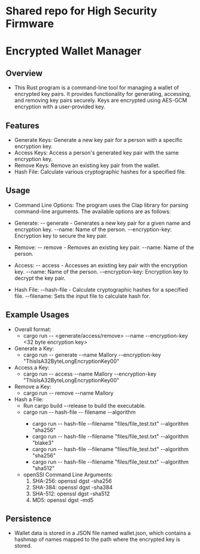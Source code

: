 # Shared repo for High Security Firmware

# Encrypted Wallet Manager

## Overview
- This Rust program is a command-line tool for managing a wallet of encrypted key pairs. It provides functionality for generating, accessing, and removing key pairs securely. Keys are encrypted using AES-GCM encryption with a user-provided key.

## Features
- Generate Keys: Generate a new key pair for a person with a specific encryption key.
- Access Keys: Access a person's generated key pair with the same encryption key.
- Remove Keys: Remove an existing key pair from the wallet.
- Hash File: Calculate various cryptographic hashes for a specified file.

## Usage
- Command Line Options: The program uses the Clap library for parsing command-line arguments. The available options are as follows:

- Generate: -- generate - Generates a new key pair for a given name and encryption key.
    --name: Name of the person.
    --encryption-key: Encryption key to secure the key pair.
- Remove: -- remove - Removes an existing key pair.
    --name: Name of the person.
- Access: -- access - Accesses an existing key pair with the encryption key.
    --name: Name of the person.
    --encryption-key: Encryption key to decrypt the key pair.
- Hash File: --hash-file - Calculate cryptographic hashes for a specified file.
    --filename: Sets the input file to calculate hash for.

## Example Usages
- Overall format:
    - cargo run -- <generate/access/remove> --name <name> --encryption-key <32 byte encryption key>
- Generate a Key:
    - cargo run -- generate --name Mallory --encryption-key "ThisIsA32ByteLongEncryptionKey00"
- Access a Key:
    - cargo run -- access --name Mallory --encryption-key "ThisIsA32ByteLongEncryptionKey00"
- Remove a Key:
    - cargo run -- remove --name Mallory
- Hash a File:
    - Run cargo build --release to build the executable.
    - cargo run -- hash-file -- filename <filename> --algorithm <algo name>
        - cargo run -- hash-file --filename "files/file_test.txt" --algorithm "sha256"
        - cargo run -- hash-file --filename "files/file_test.txt" --algorithm "blake3"
        - cargo run -- hash-file --filename "files/file_test.txt" --algorithm "sha256"
        - cargo run -- hash-file --filename "files/file_test.txt" --algorithm "sha512"
    - openSSl Command Line Arguments:
        1. SHA-256:  openssl dgst -sha256 <filename>
        2. SHA-384:  openssl dgst -sha384 <filename>
        3. SHA-512:  openssl dgst -sha512 <filename>
        4. MD5:      openssl dgst -md5 <filename>

## Persistence
- Wallet data is stored in a JSON file named wallet.json, which contains a hashmap of names mapped to the path where the encrypted key is stored.

